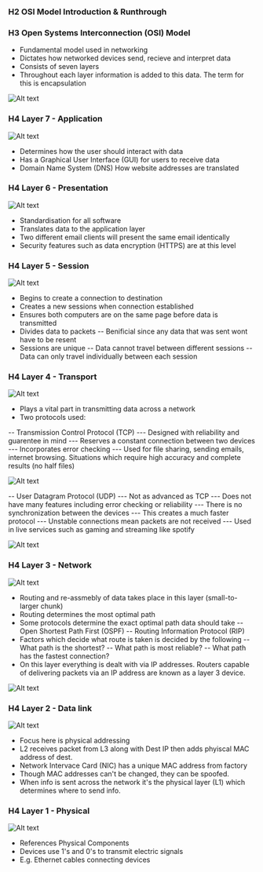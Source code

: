 ### H2 OSI Model Introduction & Runthrough

### H3 Open Systems Interconnection (OSI) Model
- Fundamental model used in networking
- Dictates how networked devices send, recieve and interpret data
- Consists of seven layers
- Throughout each layer information is added to this data. The term for this is encapsulation

![Alt text](https://github.com/sobraxus/HomeLab/TryHackMe/PreSecurity/OSI/OSI_Levels.svg)

### H4 Layer 7 - Application
![Alt text](https://github.com/sobraxus/HomeLab/TryHackMe/PreSecurity/OSI/Level_7.svg)
- Determines how the user should interact with data
- Has a Graphical User Interface (GUI) for users to receive data
- Domain Name System (DNS) How website addresses are translated

### H4 Layer 6 - Presentation
![Alt text](https://github.com/sobraxus/HomeLab/TryHackMe/PreSecurity/OSI/Level_6.svg)
- Standardisation for all software
- Translates data to the application layer
- Two different email clients will present the same email identically
- Security features such as data encryption (HTTPS) are at this level

### H4 Layer 5 - Session
![Alt text](https://github.com/sobraxus/HomeLab/TryHackMe/PreSecurity/OSI/Level_5.svg)
- Begins to create a connection to destination
- Creates a new sessions when connection established
- Ensures both computers are on the same page before data is transmitted
- Divides data to packets
-- Benificial since any data that was sent wont have to be resent
- Sessions are unique
-- Data cannot travel between different sessions
-- Data can only travel individually between each session

### H4 Layer 4 - Transport
![Alt text](https://github.com/sobraxus/HomeLab/TryHackMe/PreSecurity/OSI/Level_4.svg)
- Plays a vital part in transmitting data across a network
- Two protocols used:

-- Transmission Control Protocol (TCP)
--- Designed with reliability and guarentee in mind
--- Reserves a constant connection between two devices
--- Incorporates error checking
--- Used for file sharing, sending emails, internet browsing. Situations which require high accuracy and complete results (no half files)

![Alt text](https://github.com/sobraxus/HomeLab/TryHackMe/PreSecurity/OSI/TCP.svg)

-- User Datagram Protocol (UDP)
--- Not as advanced as TCP
--- Does not have many features including error checking or reliability
--- There is no synchronization between the devices
--- This creates a much faster protocol
--- Unstable connections mean packets are not received
--- Used in live services such as gaming and streaming like spotify

![Alt text](https://github.com/sobraxus/HomeLab/TryHackMe/PreSecurity/OSI/UDP.svg)

### H4 Layer 3 - Network
![Alt text](https://github.com/sobraxus/HomeLab/TryHackMe/PreSecurity/OSI/Level_3.svg)

- Routing and re-assmebly of data takes place in this layer (small-to-larger chunk)
- Routing determines the most optimal path
- Some protocols determine the exact optimal path data should take
-- Open Shortest Path First (OSPF)
-- Routing Information Protocol (RIP)
- Factors which decide what route is taken is decided by the following
-- What path is the shortest?
-- What path is most reliable?
-- What path has the fastest connection?
- On this layer everything is dealt with via IP addresses. Routers capable of delivering packets via an IP address are known as a layer 3 device.

![Alt text](https://github.com/sobraxus/HomeLab/TryHackMe/PreSecurity/OSI/Routing.svg)

### H4 Layer 2 - Data link
![Alt text](https://github.com/sobraxus/HomeLab/TryHackMe/PreSecurity/OSI/Level_2.svg)

- Focus here is physical addressing
- L2 receives packet from L3 along with Dest IP then adds phyiscal MAC address of dest.
- Network Intervace Card (NIC) has a unique MAC address from factory
- Though MAC addresses can't be changed, they can be spoofed.
- When info is sent across the network it's the physical layer (L1) which determines where to send info.

### H4 Layer 1 - Physical
![Alt text](https://github.com/sobraxus/HomeLab/TryHackMe/PreSecurity/OSI/Level_1.svg)

- References Physical Components
- Devices use 1's and 0's to transmit electric signals
- E.g. Ethernet cables connecting devices